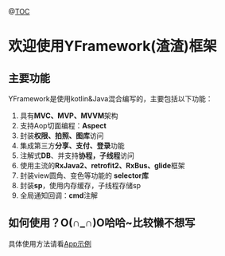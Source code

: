 @[TOC](YFramework(渣渣)框架)

# 欢迎使用YFramework(渣渣)框架


## 主要功能

YFramework是使用kotlin&Java混合编写的，主要包括以下功能：

 1. 具有**MVC、MVP、MVVM**架构
 2. 支持Aop切面编程：**Aspect**
 3. 封装**权限、拍照、图库**访问
 4. 集成第三方**分享、支付、登录**功能
 5. 注解式**DB**、并支持**协程，子线程**访问
 6. 使用主流的**RxJava2、retrofit2、RxBus、glide**框架
 7. 封装view圆角、变色等功能的 **selector库**
 8. 封装**sp**，使用内存缓存，子线程存储sp
 9. 全局通知回调：**cmd**注解


## 如何使用？O(∩_∩)O哈哈~比较懒不想写

具体使用方法请看[App示例](https://github.com/jyfree/YFramework/tree/master/app)



